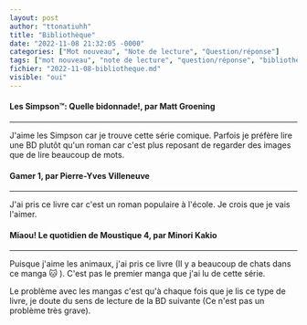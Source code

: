 ```yaml
---
layout: post
author: "ttonatiuhh"
title: "Bibliothèque"
date: "2022-11-08 21:32:05 -0000"
categories: ["Mot nouveau", "Note de lecture", "Question/réponse"]
tags: ["mot nouveau", "note de lecture", "question/réponse", "bibliothèque"]
fichier: "2022-11-08-bibliotheque.md"
visible: "oui"
---
```


#### Les Simpson™: Quelle bidonnade!, par Matt Groening

---

J'aime les Simpson car je trouve cette série comique. Parfois je préfère lire une BD plutôt qu'un roman car c'est plus reposant de regarder des images que de lire beaucoup de mots. 


#### Gamer 1, par Pierre-Yves Villeneuve

---

J'ai pris ce livre car c'est un roman populaire à l'école. Je crois que je vais l'aimer.


#### Miaou! Le quotidien de Moustique 4, par Minori Kakio

---

Puisque j'aime les animaux, j'ai pris ce livre (Il y a beaucoup de chats dans ce manga 🐱 ). C'est pas le premier manga que j'ai lu de cette série. 

Le problème avec les mangas c'est qu'à chaque fois que je lis ce type de livre, je doute du sens de lecture de la BD suivante (Ce n'est pas un problème très grave).